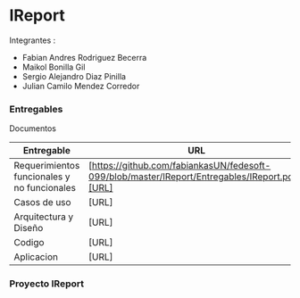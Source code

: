 ﻿# IReport

Integrantes :

 - Fabian Andres Rodriguez Becerra
 - Maikol Bonilla Gil
 - Sergio Alejandro Diaz Pinilla
 - Julian Camilo Mendez Corredor

### Entregables

Documentos 

| Entregable | URL |
| ------ | ------ |
| Requerimientos funcionales y no funcionales | [https://github.com/fabiankasUN/fedesoft-099/blob/master/IReport/Entregables/IReport.pdfs][URL] |
| Casos de uso | [URL] |
| Arquitectura y Diseño | [URL] |
| Codigo | [URL] |
| Aplicacion | [URL] |

### Proyecto IReport
